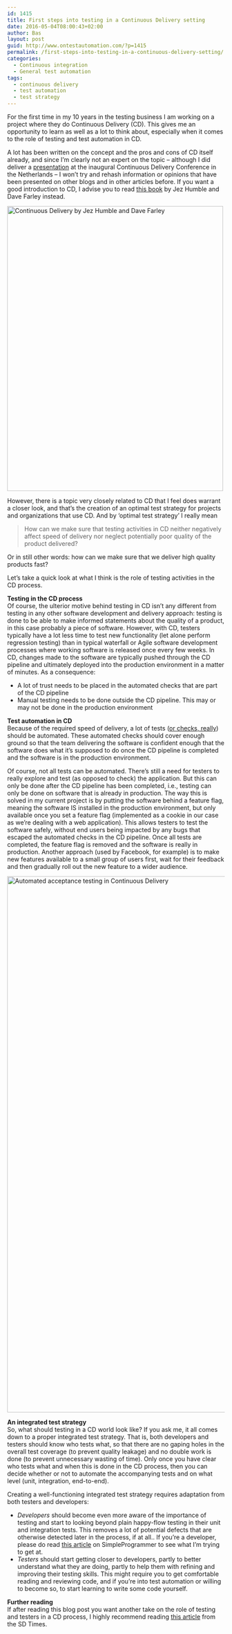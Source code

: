 ```yaml
---
id: 1415
title: First steps into testing in a Continuous Delivery setting
date: 2016-05-04T08:00:43+02:00
author: Bas
layout: post
guid: http://www.ontestautomation.com/?p=1415
permalink: /first-steps-into-testing-in-a-continuous-delivery-setting/
categories:
  - Continuous integration
  - General test automation
tags:
  - continuous delivery
  - test automation
  - test strategy
---
```

For the first time in my 10 years in the testing business I am working on a project where they do Continuous Delivery (CD). This gives me an opportunity to learn as well as a lot to think about, especially when it comes to the role of testing and test automation in CD.

A lot has been written on the concept and the pros and cons of CD itself already, and since I&#8217;m clearly not an expert on the topic &#8211; although I did deliver a <a href="http://www.slideshare.net/BasDijkstra1/continuous-delivery-conference-2014-bas-dijkstra" target="_blank">presentation</a> at the inaugural Continuous Delivery Conference in the Netherlands &#8211; I won&#8217;t try and rehash information or opinions that have been presented on other blogs and in other articles before. If you want a good introduction to CD, I advise you to read <a href="http://www.amazon.com/Continuous-Delivery-Deployment-Automation-Addison-Wesley/dp/0321601912/" target="_blank">this book</a> by Jez Humble and Dave Farley instead.

<a href="http://www.ontestautomation.com/?attachment_id=1418" rel="attachment wp-att-1418"><img src="http://www.ontestautomation.com/wp-content/uploads/2016/04/continuousDelivery.jpg" alt="Continuous Delivery by Jez Humble and Dave Farley" width="500" height="659" class="aligncenter size-full wp-image-1418" srcset="https://www.ontestautomation.com/wp-content/uploads/2016/04/continuousDelivery.jpg 500w, https://www.ontestautomation.com/wp-content/uploads/2016/04/continuousDelivery-228x300.jpg 228w" sizes="(max-width: 500px) 100vw, 500px" /></a>

However, there is a topic very closely related to CD that I feel does warrant a closer look, and that&#8217;s the creation of an optimal test strategy for projects and organizations that use CD. And by &#8216;optimal test strategy&#8217; I really mean 

> How can we make sure that testing activities in CD neither negatively affect speed of delivery nor neglect potentially poor quality of the product delivered?

Or in still other words: how can we make sure that we deliver high quality products fast?

Let&#8217;s take a quick look at what I think is the role of testing activities in the CD process.

**Testing in the CD process**  
Of course, the ulterior motive behind testing in CD isn&#8217;t any different from testing in any other software development and delivery approach: testing is done to be able to make informed statements about the quality of a product, in this case probably a piece of software. However, with CD, testers typically have a lot less time to test new functionality (let alone perform regression testing) than in typical waterfall or Agile software development processes where working software is released once every few weeks. In CD, changes made to the software are typically pushed through the CD pipeline and ultimately deployed into the production environment in a matter of minutes. As a consequence:

  * A lot of trust needs to be placed in the automated checks that are part of the CD pipeline
  * Manual testing needs to be done outside the CD pipeline. This may or may not be done in the production environment

**Test automation in CD**  
Because of the required speed of delivery, a lot of tests (<a href="http://www.developsense.com/blog/2013/03/testing-and-checking-redefined/" target="_blank">or checks, really</a>) should be automated. These automated checks should cover enough ground so that the team delivering the software is confident enough that the software does what it&#8217;s supposed to do once the CD pipeline is completed and the software is in the production environment.

Of course, not all tests can be automated. There&#8217;s still a need for testers to really explore and test (as opposed to check) the application. But this can only be done after the CD pipeline has been completed, i.e., testing can only be done on software that is already in production. The way this is solved in my current project is by putting the software behind a feature flag, meaning the software IS installed in the production environment, but only available once you set a feature flag (implemented as a cookie in our case as we&#8217;re dealing with a web application). This allows testers to test the software safely, without end users being impacted by any bugs that escaped the automated checks in the CD pipeline. Once all tests are completed, the feature flag is removed and the software is really in production. Another approach (used by Facebook, for example) is to make new features available to a small group of users first, wait for their feedback and then gradually roll out the new feature to a wider audience.

<a href="http://www.ontestautomation.com/?attachment_id=1420" rel="attachment wp-att-1420"><img src="http://www.ontestautomation.com/wp-content/uploads/2016/04/automated_acceptance_testing_in_CD.jpg" alt="Automated acceptance testing in Continuous Delivery" width="1754" height="1240" class="aligncenter size-full wp-image-1420" srcset="https://www.ontestautomation.com/wp-content/uploads/2016/04/automated_acceptance_testing_in_CD.jpg 1754w, https://www.ontestautomation.com/wp-content/uploads/2016/04/automated_acceptance_testing_in_CD-300x212.jpg 300w, https://www.ontestautomation.com/wp-content/uploads/2016/04/automated_acceptance_testing_in_CD-768x543.jpg 768w, https://www.ontestautomation.com/wp-content/uploads/2016/04/automated_acceptance_testing_in_CD-1024x724.jpg 1024w" sizes="(max-width: 1754px) 100vw, 1754px" /></a>

**An integrated test strategy**  
So, what should testing in a CD world look like? If you ask me, it all comes down to a proper integrated test strategy. That is, both developers and testers should know who tests what, so that there are no gaping holes in the overall test coverage (to prevent quality leakage) and no double work is done (to prevent unnecessary wasting of time). Only once you have clear who tests what and when this is done in the CD process, then you can decide whether or not to automate the accompanying tests and on what level (unit, integration, end-to-end).

Creating a well-functioning integrated test strategy requires adaptation from both testers and developers:

  * _Developers_ should become even more aware of the importance of testing and start to looking beyond plain happy-flow testing in their unit and integration tests. This removes a lot of potential defects that are otherwise detected later in the process, if at all.. If you&#8217;re a developer, please do read <a href="http://www.simpleprogrammer.com/2016/04/20/developers-poor-testers-can-done/" target="_blank">this article</a> on SimpleProgrammer to see what I&#8217;m trying to get at.
  * _Testers_ should start getting closer to developers, partly to better understand what they are doing, partly to help them with refining and improving their testing skills. This might require you to get comfortable reading and reviewing code, and if you&#8217;re into test automation or willing to become so, to start learning to write some code yourself.

**Further reading**  
If after reading this blog post you want another take on the role of testing and testers in a CD process, I highly recommend reading <a href="http://sdtimes.com/testing-in-a-continuous-delivery-world/" target="_blank">this article</a> from the SD Times.